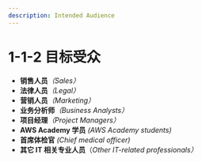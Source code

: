 ```yaml
---
description: Intended Audience
---
```


# 1-1-2 目标受众

* **销售人员**_（Sales）_
* **法律人员**_（Legal）_
* **营销人员**_（Marketing）_
* **业务分析师**_（Business Analysts）_
* **项目经理**_（Project Managers）_
* **AWS Academy 学员** _\(AWS Academy students\)_
* **首席体检官** _\(Chief medical officer\)_
* **其它 IT 相关专业人员**（_Other IT-related professionals）_



